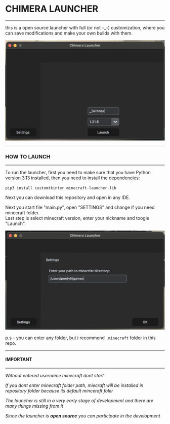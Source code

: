 # CHIMERA LAUNCHER
___


this is a open source launcher with full (or not -_-) customization, where 
you can save modifications and make your own builds with them.



![launcher screenshoot](https://github.com/seronezP/chimera/blob/master/src/images/chimeralauncher.png)

___

### HOW TO LAUNCH

___

To run the launcher, first you need to make sure that you have Python version 3.13 installed, then you need to install the dependencies:

`pip3 install customtkinter minecraft-launcher-lib `

Next you can download this repository and open in any IDE. 

Next you start file "main.py", open "SETTINGS" and change if you need minecraft folder.   
Last step is select minecraft version, enter your nickname and toogle "Launch".

![settings screenshoot](https://github.com/seronezP/chimera/blob/master/src/images/settingsofchimera.png)



p.s - you can enter any folder, but i recommend `.minecraft` folder in this repo.
___
#### IMPORTANT
___

_Without entered username minecraft dont start_

_If you dont enter minecraft folder path, miecraft will be installed in repository folder because its default minceraft foler_

_The launcher is still in a very early stage of development and there are many things missing from it_

_Since the launcher is **open source** you can participate in the development_